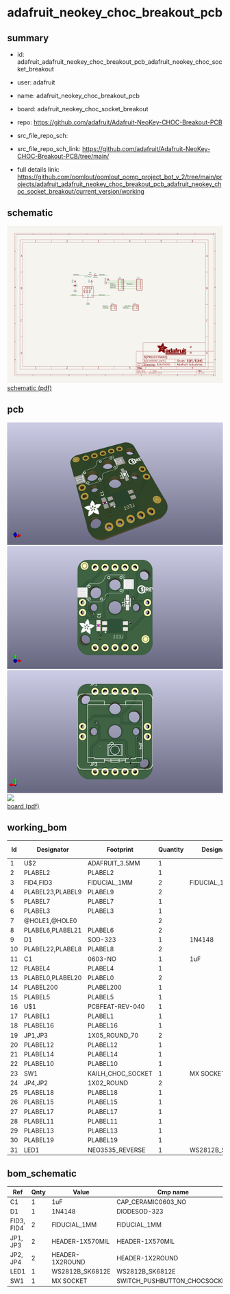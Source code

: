 # adafruit_neokey_choc_breakout_pcb
 
## summary 
* id: adafruit_adafruit_neokey_choc_breakout_pcb_adafruit_neokey_choc_socket_breakout
* user: adafruit
* name: adafruit_neokey_choc_breakout_pcb
* board: adafruit_neokey_choc_socket_breakout
* repo: https://github.com/adafruit/Adafruit-NeoKey-CHOC-Breakout-PCB



* src_file_repo_sch: 
* src_file_repo_sch_link: https://github.com/adafruit/Adafruit-NeoKey-CHOC-Breakout-PCB/tree/main/
* full details link: https://github.com/oomlout/oomlout_oomp_project_bot_v_2/tree/main/projects/adafruit_adafruit_neokey_choc_breakout_pcb_adafruit_neokey_choc_socket_breakout/current_version/working  

## schematic  
![](working_schematic_600.png)  
[schematic (pdf)](working_schematic.pdf) 






















## pcb  
![](working_3d_600.png) 
![](working_3d_front_600.png)  
![](working_3d_back_600.png)  
![](working_600.png)  
[board (pdf)](working.pdf)  

## working_bom
| Id | Designator | Footprint | Quantity | Designation | Supplier and ref |  | None | 
| --- | --- | --- | --- | --- | --- | --- | --- | 
| 1 | U$2 | ADAFRUIT_3.5MM | 1 |  |  |  | [''] | 
| 2 | PLABEL2 | PLABEL2 | 1 |  |  |  | [''] | 
| 3 | FID4,FID3 | FIDUCIAL_1MM | 2 | FIDUCIAL_1MM |  |  | [''] | 
| 4 | PLABEL23,PLABEL9 | PLABEL9 | 2 |  |  |  | [''] | 
| 5 | PLABEL7 | PLABEL7 | 1 |  |  |  | [''] | 
| 6 | PLABEL3 | PLABEL3 | 1 |  |  |  | [''] | 
| 7 | @HOLE1,@HOLE0 |  | 2 |  |  |  | [''] | 
| 8 | PLABEL6,PLABEL21 | PLABEL6 | 2 |  |  |  | [''] | 
| 9 | D1 | SOD-323 | 1 | 1N4148 |  |  | [''] | 
| 10 | PLABEL22,PLABEL8 | PLABEL8 | 2 |  |  |  | [''] | 
| 11 | C1 | 0603-NO | 1 | 1uF |  |  | [''] | 
| 12 | PLABEL4 | PLABEL4 | 1 |  |  |  | [''] | 
| 13 | PLABEL0,PLABEL20 | PLABEL0 | 2 |  |  |  | [''] | 
| 14 | PLABEL200 | PLABEL200 | 1 |  |  |  | [''] | 
| 15 | PLABEL5 | PLABEL5 | 1 |  |  |  | [''] | 
| 16 | U$1 | PCBFEAT-REV-040 | 1 |  |  |  | [''] | 
| 17 | PLABEL1 | PLABEL1 | 1 |  |  |  | [''] | 
| 18 | PLABEL16 | PLABEL16 | 1 |  |  |  | [''] | 
| 19 | JP1,JP3 | 1X05_ROUND_70 | 2 |  |  |  | [''] | 
| 20 | PLABEL12 | PLABEL12 | 1 |  |  |  | [''] | 
| 21 | PLABEL14 | PLABEL14 | 1 |  |  |  | [''] | 
| 22 | PLABEL10 | PLABEL10 | 1 |  |  |  | [''] | 
| 23 | SW1 | KAILH_CHOC_SOCKET | 1 | MX SOCKET |  |  | [''] | 
| 24 | JP4,JP2 | 1X02_ROUND | 2 |  |  |  | [''] | 
| 25 | PLABEL18 | PLABEL18 | 1 |  |  |  | [''] | 
| 26 | PLABEL15 | PLABEL15 | 1 |  |  |  | [''] | 
| 27 | PLABEL17 | PLABEL17 | 1 |  |  |  | [''] | 
| 28 | PLABEL11 | PLABEL11 | 1 |  |  |  | [''] | 
| 29 | PLABEL13 | PLABEL13 | 1 |  |  |  | [''] | 
| 30 | PLABEL19 | PLABEL19 | 1 |  |  |  | [''] | 
| 31 | LED1 | NEO3535_REVERSE | 1 | WS2812B_SK6812E |  |  | [''] | 


## bom_schematic
| Ref | Qnty | Value | Cmp name | Footprint | Description | Vendor | DNP | 
| --- | --- | --- | --- | --- | --- | --- | --- | 
| C1 | 1 | 1uF | CAP_CERAMIC0603_NO | working:0603-NO |  |  |  | 
| D1 | 1 | 1N4148 | DIODESOD-323 | working:SOD-323 |  |  |  | 
| FID3, FID4 | 2 | FIDUCIAL_1MM | FIDUCIAL_1MM | working:FIDUCIAL_1MM |  |  |  | 
| JP1, JP3 | 2 | HEADER-1X570MIL | HEADER-1X570MIL | working:1X05_ROUND_70 |  |  |  | 
| JP2, JP4 | 2 | HEADER-1X2ROUND | HEADER-1X2ROUND | working:1X02_ROUND |  |  |  | 
| LED1 | 1 | WS2812B_SK6812E | WS2812B_SK6812E | working:NEO3535_REVERSE |  |  |  | 
| SW1 | 1 | MX SOCKET | SWITCH_PUSHBUTTON_CHOCSOCKET | working:KAILH_CHOC_SOCKET |  |  |  | 




